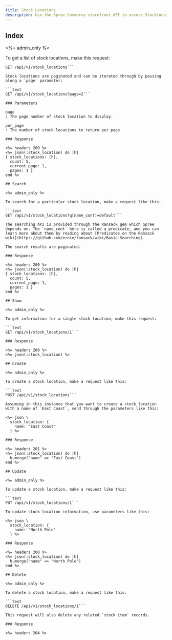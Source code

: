 ```yaml
---
title: Stock Locations
description: Use the Spree Commerce storefront API to access StockLocation data.
---
```


## Index

<%= admin_only %>

To get a list of stock locations, make this request:

```text
GET /api/v1/stock_locations```

Stock locations are paginated and can be iterated through by passing along a `page` parameter:

```text
GET /api/v1/stock_locations?page=2```

### Parameters

page
: The page number of stock location to display.

per_page
: The number of stock locations to return per page

### Response

<%= headers 200 %>
<%= json(:stock_location) do |h|
{ stock_locations: [h],
  count: 5,
  current_page: 1,
  pages: 1 }
end %>

## Search

<%= admin_only %>

To search for a particular stock location, make a request like this:

```text
GET /api/v1/stock_locations?q[name_cont]=default```

The searching API is provided through the Ransack gem which Spree depends on. The `name_cont` here is called a predicate, and you can learn more about them by reading about [Predicates on the Ransack wiki](https://github.com/ernie/ransack/wiki/Basic-Searching).

The search results are paginated.

### Response

<%= headers 200 %>
<%= json(:stock_location) do |h|
{ stock_locations: [h],
  count: 5,
  current_page: 1,
  pages: 1 }
end %>

## Show

<%= admin_only %>

To get information for a single stock location, make this request:

```text
GET /api/v1/stock_locations/1```

### Response

<%= headers 200 %>
<%= json(:stock_location) %>

## Create

<%= admin_only %>

To create a stock location, make a request like this:

```text
POST /api/v1/stock_locations```

Assuming in this instance that you want to create a stock location with a name of `East Coast`, send through the parameters like this:

<%= json \
  stock_location: {
    name: "East Coast"
  } %>

### Response

<%= headers 201 %>
<%= json(:stock_location) do |h|
  h.merge("name" => "East Coast")
end %>

## Update

<%= admin_only %>

To update a stock location, make a request like this:

```text
PUT /api/v1/stock_locations/1```

To update stock location information, use parameters like this:

<%= json \
  stock_location: {
    name: "North Pole"
  } %>

### Response

<%= headers 200 %>
<%= json(:stock_location) do |h|
  h.merge("name" => "North Pole")
end %>

## Delete

<%= admin_only %>

To delete a stock location, make a request like this:

```text
DELETE /api/v1/stock_locations/1```

This request will also delete any related `stock item` records.

### Response

<%= headers 204 %>
